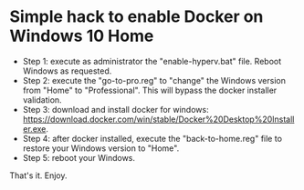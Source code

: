 # Simple hack to enable Docker on Windows 10 Home

- Step 1: execute as administrator the "enable-hyperv.bat" file. Reboot Windows as requested.
- Step 2: execute the "go-to-pro.reg" to "change" the Windows version from "Home" to "Professional". This will bypass the docker installer validation.
- Step 3: download and install docker for windows: https://download.docker.com/win/stable/Docker%20Desktop%20Installer.exe.
- Step 4: after docker installed, execute the "back-to-home.reg" file to restore your Windows version to "Home".
- Step 5: reboot your Windows.

That's it. Enjoy.
